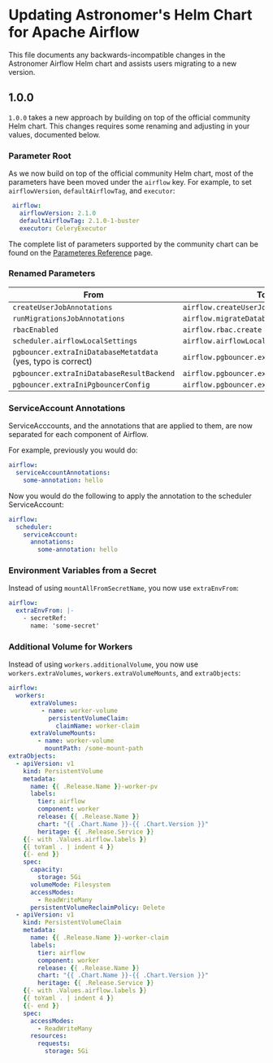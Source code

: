 # Updating Astronomer's Helm Chart for Apache Airflow

This file documents any backwards-incompatible changes in the Astronomer Airflow Helm chart and
assists users migrating to a new version.

## 1.0.0

`1.0.0` takes a new approach by building on top of the official community Helm chart. This changes requires some renaming and adjusting in your values, documented below.

### Parameter Root

As we now build on top of the official community Helm chart, most of the parameters have been moved under the `airflow` key.
For example, to set `airflowVersion`, `defaultAirflowTag`, and `executor`:

```yaml
 airflow:
   airflowVersion: 2.1.0
   defaultAirflowTag: 2.1.0-1-buster
   executor: CeleryExecutor
```

The complete list of parameters supported by the community chart can be found on the [Parameteres Reference](https://airflow.apache.org/docs/helm-chart/stable/parameters-ref.html) page.

### Renamed Parameters

| From                                      | To                                                |
| ----------------------------------------- | ------------------------------------------------- |
| `createUserJobAnnotations`                | `airflow.createUserJob.annotations`               |
| `runMigrationsJobAnnotations`             | `airflow.migrateDatabaseJob.annotations`          |
| `rbacEnabled`                             | `airflow.rbac.create`                             |
| `scheduler.airflowLocalSettings`          | `airflow.airflowLocalSettings`                    |
| `pgbouncer.extraIniDatabaseMetatdata` (yes, typo is correct) | `airflow.pgbouncer.extaIniMetadata` |
| `pgbouncer.extraIniDatabaseResultBackend` | `airflow.pgbouncer.extaIniResultBackend`          |
| `pgbouncer.extraIniPgbouncerConfig`       | `airflow.pgbouncer.extaIni`                       |

### ServiceAccount Annotations

ServiceAcccounts, and the annotations that are applied to them, are now separated for each component of Airflow.

For example, previously you would do:

```yaml
airflow:
  serviceAccountAnnotations:
    some-annotation: hello
```

Now you would do the following to apply the annotation to the scheduler ServiceAccount:

```yaml
airflow:
  scheduler:
    serviceAccount:
      annotations:
        some-annotation: hello
```

### Environment Variables from a Secret

Instead of using `mountAllFromSecretName`, you now use `extraEnvFrom`:

```yaml
airflow:
  extraEnvFrom: |-
    - secretRef:
      name: 'some-secret'
```

### Additional Volume for Workers

Instead of using `workers.additionalVolume`, you now use `workers.extraVolumes`, `workers.extraVolumeMounts`, and `extraObjects`:

```yaml
airflow:
  workers:
      extraVolumes:
         - name: worker-volume
           persistentVolumeClaim:
             claimName: worker-claim
      extraVolumeMounts:
        - name: worker-volume
          mountPath: /some-mount-path
extraObjects:
  - apiVersion: v1
    kind: PersistentVolume
    metadata:
      name: {{ .Release.Name }}-worker-pv
      labels:
        tier: airflow
        component: worker
        release: {{ .Release.Name }}
        chart: "{{ .Chart.Name }}-{{ .Chart.Version }}"
        heritage: {{ .Release.Service }}
    {{- with .Values.airflow.labels }}
    {{ toYaml . | indent 4 }}
    {{- end }}
    spec:
      capacity:
        storage: 5Gi
      volumeMode: Filesystem
      accessModes:
        - ReadWriteMany
      persistentVolumeReclaimPolicy: Delete
  - apiVersion: v1
    kind: PersistentVolumeClaim
    metadata:
      name: {{ .Release.Name }}-worker-claim
      labels:
        tier: airflow
        component: worker
        release: {{ .Release.Name }}
        chart: "{{ .Chart.Name }}-{{ .Chart.Version }}"
        heritage: {{ .Release.Service }}
    {{- with .Values.airflow.labels }}
    {{ toYaml . | indent 4 }}
    {{- end }}
    spec:
      accessModes:
        - ReadWriteMany
      resources:
        requests:
          storage: 5Gi
```